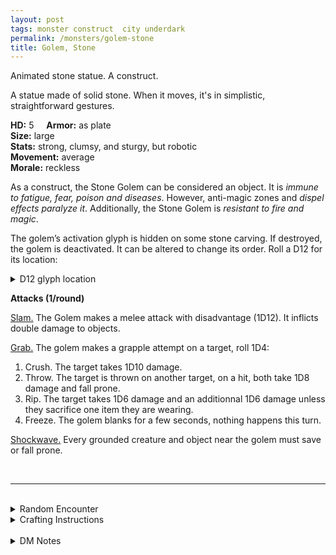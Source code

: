 ```yaml
---
layout: post
tags: monster construct  city underdark
permalink: /monsters/golem-stone
title: Golem, Stone
---
```


Animated stone statue. A construct.

A statue made of solid stone. When it moves, it's in simplistic, straightforward gestures.

**HD:** 5  &nbsp; &nbsp;  **Armor:** as plate <br>
**Size:** large <br>
**Stats:** strong, clumsy, and sturgy, but robotic <br>
**Movement:** average <br>
**Morale:** reckless <br>

As a construct, the Stone Golem can be considered an object. It is *immune to fatigue, fear, poison and diseases*. However, anti-magic zones and *dispel effects paralyze it*. Additionally, the Stone Golem is *resistant to fire and magic*.

The golem’s activation glyph is hidden on some stone carving. If destroyed, the golem is deactivated. It can be altered to change its order. Roll a D12 for its location:
<details markdown="1">
<summary>D12 glyph location</summary>
1. Left Palm
1. Right Palm.
1. Sole of the Left Foot.
1. Sole of the Right Foot.
1. Inside of the Left Thigh.
1. Inside of the Right Thigh.
1. Left Armpit.
1. Right Armpit.
1. Top of the Head.
1. Nape.
</details>

**Attacks (1/round)**

<ins>Slam.</ins> The Golem makes a melee attack with disadvantage (1D12). It inflicts double damage to objects.

<ins>Grab.</ins> The golem makes a grapple attempt on a target, roll 1D4:
1. Crush. The target takes 1D10 damage.
1. Throw. The target is thrown on another target, on a hit, both take 1D8 damage and fall prone.
1. Rip. The target takes 1D6 damage and an additionnal 1D6 damage unless they sacrifice one item they are wearing.
1. Freeze. The golem blanks for a few seconds, nothing happens this turn.

<ins>Shockwave.</ins> Every grounded creature and object near the golem must save or fall prone.

<br>

---

<br> 

<details markdown="1">
<summary>Random Encounter</summary>

1. **Monster:** 1 stone golem.
1. **Lair:** A stone alcove engraved with arcane runes. <br>	&nbsp; OR <br>	**Omen:** Very, very ehavy footsteps.
1. **Spoor:** An object that is guarded by the golem.
1. **Tracks:** Very straight, very heavy foot tracks.
1. **Trace:** A stone statue. 
1. **Trace:** A boulder that could only have been moved by a colossal strenght.
</details>

<details markdown="1">
<summary>Crafting Instructions</summary>

Creating an stone golem takes 4 Spell Dices and the equivalent of 4 [treasures](https://saltygoo.github.io/2020/11/10/extra-rules#treasures) in stone. Roll 1D6 to know the result. Add 1 to your roll for each additional spell dice spent.

1. Explodes (4D6)
1. Berserk.
1. Will work for 1 mission.
1. Roll again after the next mission.
1. Very vulnerable glyph location.
1. It is perfectly under your control.
</details>

<br> 

<details markdown="1">
<summary>DM Notes</summary>
This is a streamlining of Arnold K's amazing take on the [golem](https://goblinpunch.blogspot.com/2019/11/golems.html). Traditionally, stone golems have a slow ability, which never made sense to me, so I added a shockwave that allows it to prevent unsuspecting adventurers from running away. — SaltyGoo
</details>
